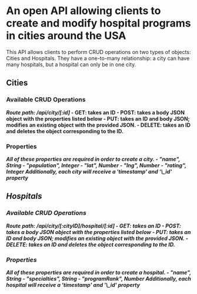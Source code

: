 <title>MEDTRACKER v0.1</title>
<h1>An open API allowing clients to create and modify hospital programs in cities around the USA</h1>

This API allows clients to perform CRUD operations on two types of objects: Cities and Hospitals. They have a one-to-many relationship: a city can have many hospitals, but a hospital can only be in one city.

<h2>Cities </h2>
<h3>Available CRUD Operations</h3>
<strong><em>Route path: /api/city/[:id]</em><strong>
- GET: takes an ID
- POST: takes a body JSON object with the properties listed below
- PUT: takes an ID and body JSON; modifies an existing object with the provided JSON.
- DELETE: takes an ID and deletes the object corresponding to the ID.

<h3>Properties</h3>
<em>All of these properties are required in order to create a city.
- "name", String
- "population", Integer
- "lat", Number
- "lng", Number
- "rating", Integer
<em>Additionally, each city will receive a 'timestamp' and '\_id' property</em>

<h2>Hospitals </h2>
<h3>Available CRUD Operations</h3>
<strong><em>Route path: /api/city/[:cityID]/hospital/[:id] </em><strong>
- GET: takes an ID
- POST: takes a body JSON object with the properties listed below
- PUT: takes an ID and body JSON; modifies an existing object with the provided JSON.
- DELETE: takes an ID and deletes the object corresponding to the ID.

<h3>Properties</h3>
<em>All of these properties are required in order to create a hospital.</em>
- "name", String
- "specialties", String
- "programRank", Number
<em>Additionally, each hospital will receive a 'timestamp' and '\_id' property</em>
